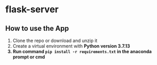 # flask-server

## How to use the App
1. Clone the repo or download and unzip it
2. Create a virtual environment with <b> Python version 3.7.13 <b/>
3. Run command
  ```pip install -r requirements.txt``` 
  in the anaconda prompt or cmd
  <br/>
  
